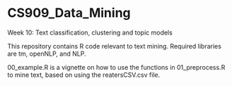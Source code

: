 # CS909_Data_Mining
Week 10: Text classification, clustering and topic models

This repository contains R code relevant to text mining.
Required libraries are tm, openNLP, and NLP.

00_example.R is a vignette on how to use the functions in
01_preprocess.R to mine text, based on using the
reatersCSV.csv file.
